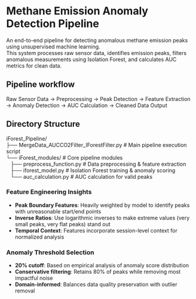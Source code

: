 # Methane Emission Anomaly Detection Pipeline

An end-to-end pipeline for detecting anomalous methane emission peaks using unsupervised machine learning. <br> 
This system processes raw sensor data, identifies emission peaks, filters anomalous measurements using Isolation Forest, and calculates AUC metrics for clean data.

## Pipeline workflow
Raw Sensor Data → Preprocessing → Peak Detection → Feature Extraction →
Anomaly Detection → AUC Calculation → Cleaned Data Output

## Directory Structure
iForest_Pipeline/ <br>
├── MergeData_AUCCO2Filter_IForestFilter.py # Main pipeline execution script  <br>
└── iForest_modules/ # Core pipeline modules <br>
&nbsp;&nbsp; ├── preprocess_function.py # Data preprocessing & feature extraction <br>
&nbsp;&nbsp; ├── iforest_model.py # Isolation Forest training & anomaly scoring <br>
&nbsp;&nbsp; └── auc_calculation.py # AUC calculation for valid peaks <br>


### Feature Engineering Insights
- **Peak Boundary Features**: Heavily weighted by model to identify peaks with unreasonable start/end points
- **Inverse Ratios**: Use logarithmic inverses to make extreme values (very small peaks, very flat peaks) stand out
- **Temporal Context**: Features incorporate session-level context for normalized analysis

### Anomaly Threshold Selection
- **20% cutoff**: Based on empirical analysis of anomaly score distribution
- **Conservative filtering**: Retains 80% of peaks while removing most impactful noise
- **Domain-informed**: Balances data quality preservation with outlier removal
